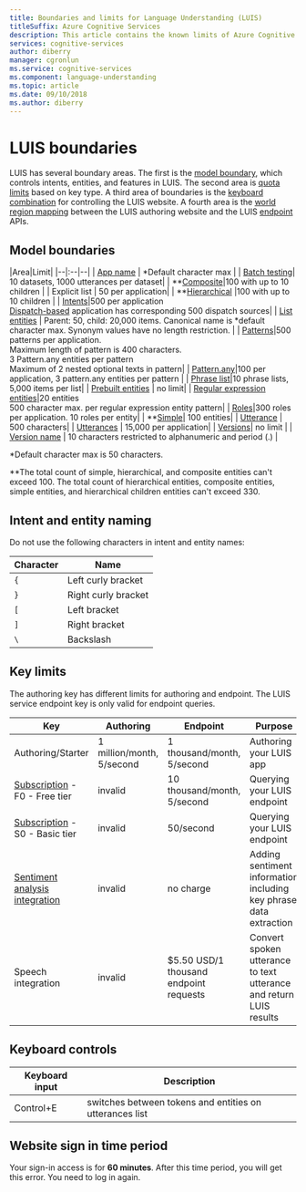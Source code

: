 ```yaml
---
title: Boundaries and limits for Language Understanding (LUIS)
titleSuffix: Azure Cognitive Services
description: This article contains the known limits of Azure Cognitive Services Language Understanding (LUIS). LUIS has several boundary areas. Model boundary controls intents, entities, and features in LUIS. Quota limits based on key type. Keyboard combination controls the LUIS website. 
services: cognitive-services
author: diberry
manager: cgronlun
ms.service: cognitive-services
ms.component: language-understanding
ms.topic: article
ms.date: 09/10/2018
ms.author: diberry
---
```

# LUIS boundaries
LUIS has several boundary areas. The first is the [model boundary](#model-boundaries), which controls intents, entities, and features in LUIS. The second area is [quota limits](#key-limits) based on key type. A third area of boundaries is the [keyboard combination](#keyboard-controls) for controlling the LUIS website. A fourth area is the [world region mapping](luis-reference-regions.md) between the LUIS authoring website and the LUIS [endpoint](luis-glossary.md#endpoint) APIs. 


## Model boundaries

|Area|Limit|
|--|:--|--|
| [App name][luis-get-started-create-app] | *Default character max |
| [Batch testing][batch-testing]| 10 datasets, 1000 utterances per dataset|
| **[Composite](./luis-concept-entity-types.md)|100 with up to 10 children |
| Explicit list | 50 per application|
| **[Hierarchical](./luis-concept-entity-types.md) |100 with up to 10 children |
| [Intents][intents]|500 per application<br>[Dispatch-based](https://aka.ms/dispatch-tool) application has corresponding 500 dispatch sources|
| [List entities](./luis-concept-entity-types.md) | Parent: 50, child: 20,000 items. Canonical name is *default character max. Synonym values have no length restriction. |
| [Patterns](luis-concept-patterns.md)|500 patterns per application.<br>Maximum length of pattern is 400 characters.<br>3 Pattern.any entities per pattern<br>Maximum of 2 nested optional texts in pattern|
| [Pattern.any](./luis-concept-entity-types.md)|100 per application, 3 pattern.any entities per pattern |
| [Phrase list][phrase-list]|10 phrase lists, 5,000 items per list|
| [Prebuilt entities](./luis-prebuilt-entities.md) | no limit|
| [Regular expression entities](./luis-concept-entity-types.md)|20 entities<br>500 character max. per regular expression entity pattern|
| [Roles](luis-concept-roles.md)|300 roles per application. 10 roles per entity|
| **[Simple](./luis-concept-entity-types.md)| 100 entities|
| [Utterance][utterances] | 500 characters|
| [Utterances][utterances] | 15,000 per application|
| [Versions](luis-concept-version.md)| no limit |
| [Version name][luis-how-to-manage-versions] | 10 characters restricted to alphanumeric and period (.) |

*Default character max is 50 characters. 

**The total count of simple, hierarchical, and composite entities can't exceed 100. The total count of hierarchical entities, composite entities, simple entities, and hierarchical children entities can't exceed 330. 

## Intent and entity naming
Do not use the following characters in intent and entity names:

|Character|Name|
|--|--|
|`{`|Left curly bracket|
|`}`|Right curly bracket|
|`[`|Left bracket|
|`]`|Right bracket|
|`\`|Backslash|

## Key limits
The authoring key has different limits for authoring and endpoint. The LUIS service endpoint key is only valid for endpoint queries.

|Key|Authoring|Endpoint|Purpose|
|--|--|--|--|
|Authoring/Starter|1 million/month, 5/second|1 thousand/month, 5/second|Authoring your LUIS app|
|[Subscription][pricing] - F0 - Free tier |invalid|10 thousand/month, 5/second|Querying your LUIS endpoint|
|[Subscription][pricing] - S0 - Basic tier|invalid|50/second|Querying your LUIS endpoint|
|[Sentiment analysis integration](luis-how-to-publish-app.md#enable-sentiment-analysis)|invalid|no charge|Adding sentiment information including key phrase data extraction |
|Speech integration|invalid|$5.50 USD/1 thousand endpoint requests|Convert spoken utterance to text utterance and return LUIS results|

## Keyboard controls

|Keyboard input | Description | 
|--|--|
|Control+E|switches between tokens and entities on utterances list|

## Website sign in time period

Your sign-in access is for **60 minutes**. After this time period, you will get this error. You need to log in again.

[luis-get-started-create-app]: https://docs.microsoft.com/azure/cognitive-services/luis/luis-get-started-create-app
[batch-testing]: https://docs.microsoft.com/azure/cognitive-services/luis/luis-concept-test#batch-testing
[intents]: https://docs.microsoft.com/azure/cognitive-services/luis/luis-concept-intent
[phrase-list]: https://docs.microsoft.com/azure/cognitive-services/luis/luis-concept-feature
[utterances]: https://docs.microsoft.com/azure/cognitive-services/luis/luis-concept-utterance
[luis-how-to-manage-versions]: https://docs.microsoft.com/azure/cognitive-services/luis/luis-how-to-manage-versions
[pricing]: https://azure.microsoft.com/pricing/details/cognitive-services/language-understanding-intelligent-services/
<!-- TBD: fix this link -->
[speech-to-intent-pricing]: https://azure.microsoft.com/pricing/details/cognitive-services/language-understanding-intelligent-services/
